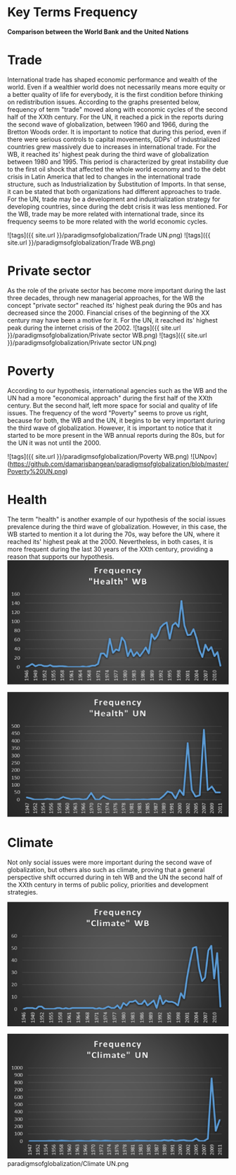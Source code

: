 # Key Terms Frequency 

**Comparison between the World Bank and the United Nations**

# Trade
International trade has shaped economic performance and wealth of the world. 
Even if a wealthier world does not necessarily means more equity or a better quality of life for everybody, 
it is the first condition before thinking on redistribution issues. 
According to the graphs presented below, frequency of term "trade" moved along with economic cycles of the second half of the XXth century.
For the UN, it reached a pick in the reports during the second wave of globalization, between 1960 and 1966, during the Bretton Woods order. 
It is important to notice that during this period, even if there were serious controls to capital movements, GDPs' of industrialized 
countries grew massively due to increases in international trade. 
For the WB, it reached its' highest peak during the third wave of globalization between 1980 and 1995. This period is characterized by 
great instability due to the first oil shock that affected the whole world economy and to the debt crisis in Latin America that led to 
changes in the international trade structure, such as Industrialization by Substitution of Imports.
In that sense, it can be stated that both organizations had different approaches to trade. For the UN, trade may be a 
development and industrialization strategy for developing countries, since during the debt crisis it was less mentioned. For the WB, trade 
may be more related with international trade, since its frequency seems to be more related with the world economic cycles. 

![tags]({{ site.url }}/paradigmsofglobalization/Trade UN.png)
![tags]({{ site.url }}/paradigmsofglobalization/Trade WB.png)

# Private sector
As the role of the private sector has become more important during the last three decades, through new managerial approaches, for the WB
the concept "private sector" reached its' highest peak during the 90s and has decreased since the 2000. Financial crises of the beginning 
of the XX century may have been a motive for it. For the UN, it reached its' highest peak during the internet crisis of the 2002.
![tags]({{ site.url }}/paradigmsofglobalization/Private sector WB.png)
![tags]({{ site.url }}/paradigmsofglobalization/Private sector UN.png)

# Poverty
According to our hypothesis, international agencies such as the WB and the UN had a more "economical approach" during 
the first half of the XXth century. But the second half, left more space for social and quality of life issues. 
The frequency of the word "Poverty" seems to prove us right, because for both, the WB and the UN, it begins to be very important during
the third wave of globalization. However, it is important to notice that it started to be more present in the WB annual reports during the 80s,
but for the UN it was not until the 2000.  

![tags]({{ site.url }}/paradigmsofglobalization/Poverty WB.png)
![UNpov] (https://github.com/damarisbangean/paradigmsofglobalization/blob/master/Poverty%20UN.png)


# Health
The term "health" is another example of our hypothesis of the social issues prevalence during the third wave of globalization. 
However, in this case, the WB started to mention it a lot during the 70s, way before the UN, where it reached its' highest peak at the 2000.
Nevertheless, in both cases, it is more frequent during the last 30 years of the XXth century, providing a reason that supports our hypothesis.
![WBHealth](https://github.com/damarisbangean/paradigmsofglobalization/blob/master/Health%20WB.png)

![UNhealth](https://github.com/damarisbangean/paradigmsofglobalization/blob/master/Health%20UN.png)


# Climate
Not only social issues were more important during the second wave of globalization, but others also such as climate, proving that a
general perspective shift occurred during in teh WB and the UN the second half of the XXth century in terms of public policy, priorities
and development strategies. 

![WBClimate](https://github.com/damarisbangean/paradigmsofglobalization/blob/master/Climate%20WB.png)

![UNClimate](https://github.com/damarisbangean/paradigmsofglobalization/blob/master/Climate%20UN.png)
paradigmsofglobalization/Climate UN.png

